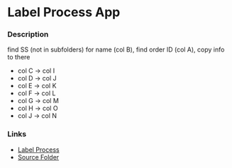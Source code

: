 # Label Process App

### Description

find SS (not in subfolders) for name (col B), find order ID (col A), copy info to there

- col C -> col I
- col D -> col J
- col E -> col K
- col F -> col L
- col G -> col M
- col H -> col O
- col J -> col N

### Links

- [Label Process](https://docs.google.com/spreadsheets/d/1W0CGWgI5ZpHxv_aqu8dpN-YBDuqnlyeF9SubvDrmPM0/edit?usp=sharing)
- [Source Folder](https://drive.google.com/drive/folders/1uhi5F3FZECo7chWpdfsvjUyMagPDPgX7?usp=sharing)
